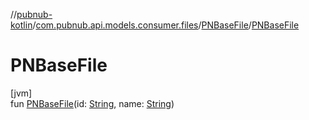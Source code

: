 //[pubnub-kotlin](../../../index.md)/[com.pubnub.api.models.consumer.files](../index.md)/[PNBaseFile](index.md)/[PNBaseFile](-p-n-base-file.md)

# PNBaseFile

[jvm]\
fun [PNBaseFile](-p-n-base-file.md)(id: [String](https://kotlinlang.org/api/latest/jvm/stdlib/kotlin/-string/index.html), name: [String](https://kotlinlang.org/api/latest/jvm/stdlib/kotlin/-string/index.html))
